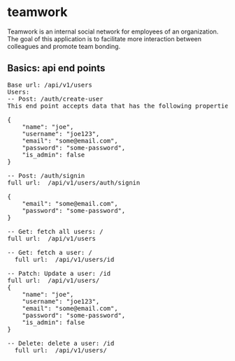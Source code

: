 # teamwork
Teamwork is an internal social network for employees of an organization. The goal of this application is to facilitate more interaction between colleagues and promote team bonding.

## Basics: api end points
<pre>
Base url: <localhost:port || somesite.domain>/api/v1/users
Users:
-- Post: /auth/create-user
This end point accepts data that has the following properties/field on it body

{
	"name": "joe",
	"username": "joe123",
	"email": "some@email.com",
	"password": "some-password",
	"is_admin": false
}

-- Post: /auth/signin
full url:  <localhost:port || somesite.domain>/api/v1/users/auth/signin

{
	"email": "some@email.com",
	"password": "some-password",
}

-- Get: fetch all users: /
full url:  <localhost:port || somesite.domain>/api/v1/users

-- Get: fetch a user: /<id>
  full url:  <localhost:port || somesite.domain>/api/v1/users/id
  
-- Patch: Update a user: /id
full url:  <localhost:port || somesite.domain>/api/v1/users/<id>
{
	"name": "joe",
	"username": "joe123",
	"email": "some@email.com",
	"password": "some-password",
	"is_admin": false
}

-- Delete: delete a user: /id
  full url:  <localhost:port || somesite.domain>/api/v1/users/<id>
</pre>
